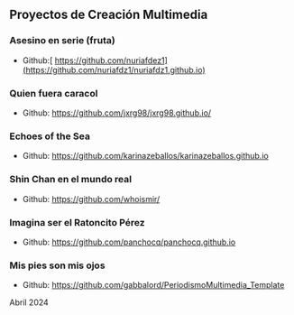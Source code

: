 
## Proyectos de Creación Multimedia


### Asesino en serie (fruta)
* Github:[ https://github.com/nuriafdez1](https://github.com/nuriafdz1/nuriafdz1.github.io)




### Quien fuera caracol
* Github:  https://github.com/jxrg98/jxrg98.github.io/



### Echoes of the Sea
* Github: https://github.com/karinazeballos/karinazeballos.github.io




### Shin Chan en el mundo real

* Github:  https://github.com/whoismir/




### Imagina ser el Ratoncito Pérez

* Github: https://github.com/panchocq/panchocq.github.io


### Mis pies son mis ojos

* Github: https://github.com/gabbalord/PeriodismoMultimedia_Template



Abril 2024

